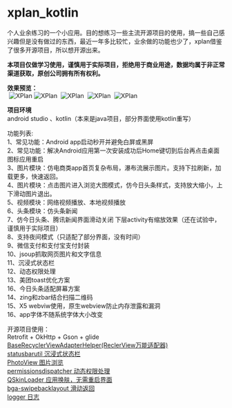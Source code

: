 # xplan_kotlin
个人业余练习的一个小应用。目的想练习一些主流开源项目的使用，搞一些自己感兴趣但是没有做过的东西，最近一年多比较忙，业余做的功能也少了，xplan借鉴了很多开源项目，所以想开源出来。  
  
  **本项目仅做学习使用，谨慎用于实际项目，拒绝用于商业用途，数据均属于非正常渠道获取，原创公司拥有所有权利。**  
    
  **效果预览：**     
 ![XPlan](https://github.com/JustRight815/xplan_kotlin/blob/master/screenshot/picture.png) 
     ![XPlan](https://github.com/JustRight815/xplan_kotlin/blob/master/screenshot/video.png)
     ![XPlan](https://github.com/JustRight815/xplan_kotlin/blob/master/screenshot/name.png)
 ![XPlan](https://github.com/JustRight815/xplan_kotlin/blob/master/screenshot/about.png)
 ![XPlan](https://github.com/JustRight815/xplan_kotlin/blob/master/screenshot/drawer.png)

  
 **项目环境**    
 android studio 、kotlin（本来是java项目，部分界面使用kotlin重写）
 
功能列表:  
 1、常见功能：Android app启动秒开并避免白屏或黑屏  
 2、常见功能：解决Android应用第一次安装成功后Home键切到后台再点击桌面图标应用重启  
 3、图片模块：仿电商类app首页复杂布局，瀑布流展示图片。支持下拉刷新，加载更多，快速返回。  
 4、图片模块：点击图片进入浏览大图模式，仿今日头条样式，支持放大缩小，上下滑动图片退出。  
 5、视频模块：网络视频播放、本地视频播放  
 6、头条模块：仿头条新闻  
 7、仿今日头条、腾讯新闻界面滑动关闭 下层activity有缩放效果（还在试验中，谨慎用于实际项目）  
 8、支持夜间模式（只适配了部分界面，没有时间）  
 9、微信支付和支付宝支付封装  
 10、jsoup抓取网页图片和文字信息  
 11、沉浸式状态栏  
 12、动态权限处理    
 13、美团toast优化方案  
 16、今日头条适配屏幕方案  
 14、zing和zbar结合扫描二维码  
 15、X5 webviw使用，原生webview防止内存泄露和漏洞  
 16、app字体不随系统字体大小改变  
  
   开源项目使用：  
    Retrofit + OkHttp + Gson + glide 
    [BaseRecyclerViewAdapterHelper(ReclerView万能适配器)](https://github.com/CymChad/BaseRecyclerViewAdapterHelper)  
    [statusbarutil 沉浸式状态栏](https://github.com/laobie/StatusBarUtil)  
    [PhotoView  图片浏览](https://github.com/chrisbanes/PhotoView/tree/master)  
    [permissionsdispatcher 动态权限处理](https://github.com/permissions-dispatcher/PermissionsDispatcher)    
    [QSkinLoader  应用换肤，无需重启界面](https://github.com/qqliu10u/QSkinLoader)   
    [bga-swipebacklayout 滑动返回](https://github.com/bingoogolapple/BGASwipeBackLayout-Android)   
    [logger 日志](https://github.com/orhanobut/logger)   
    
    
  

